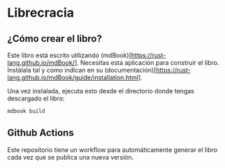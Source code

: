 # Librecracia

## ¿Cómo crear el libro?
Este libro está escrito utilizando (mdBook)[https://rust-lang.github.io/mdBook/]. Necesitas esta aplicación para construir el libro.
Instálala tal y como indican en su (documentación)[https://rust-lang.github.io/mdBook/guide/installation.html].

Una vez instalada, ejecuta esto desde el directorio donde tengas descargado el libro:
```bash
mdbook build
```

## Github Actions
Este repositorio tiene un workflow para automáticamente generar el libro cada vez que se publica una nueva versión.